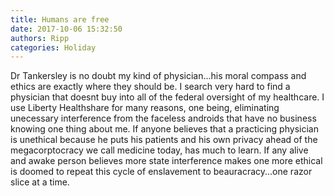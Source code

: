 ```yaml
---
title: Humans are free
date: 2017-10-06 15:32:50
authors: Ripp
categories: Holiday
---
```


 Dr Tankersley is no doubt my kind of physician...his moral compass and ethics are exactly where they should be. I search very hard to find a physician that doesnt buy into all of the federal oversight of my healthcare. I use Liberty Healthshare for many reasons, one being, eliminating unecessary interference from the faceless androids that have no business knowing one thing about me. If anyone believes that a practicing physician is unethical because he puts his patients and his own privacy ahead of the megacorptocracy we call medicine today, has much to learn. If any alive and awake person believes more state interference makes one more ethical is doomed to repeat this cycle of enslavement to beauracracy...one razor slice at a time.